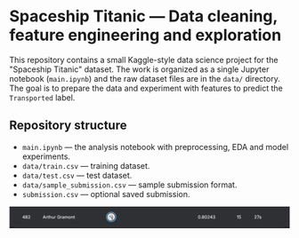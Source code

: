# Spaceship Titanic — Data cleaning, feature engineering and exploration

This repository contains a small Kaggle-style data science project for the "Spaceship Titanic" dataset. The work is organized as a single Jupyter notebook (`main.ipynb`) and the raw dataset files are in the `data/` directory. The goal is to prepare the data and experiment with features to predict the `Transported` label.

Repository structure
--------------------
- `main.ipynb` — the analysis notebook with preprocessing, EDA and model experiments.
- `data/train.csv` — training dataset.
- `data/test.csv` — test dataset.
- `data/sample_submission.csv` — sample submission format.
- `submission.csv` — optional saved submission.

![alt text](image.png)
